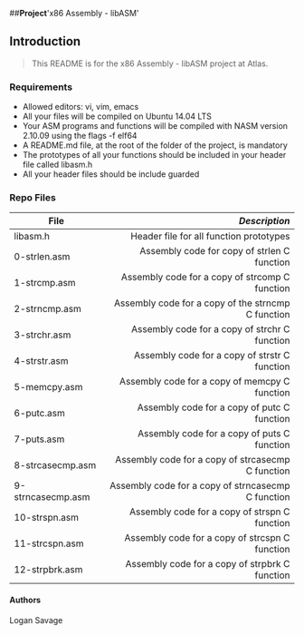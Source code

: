##**Project**'x86 Assembly - libASM'

## Introduction
> This README is for the x86 Assembly - libASM project at Atlas.

### Requirements
- Allowed editors: vi, vim, emacs
- All your files will be compiled on Ubuntu 14.04 LTS
- Your ASM programs and functions will be compiled with NASM version 2.10.09 using the flags -f elf64
- A README.md file, at the root of the folder of the project, is mandatory
- The prototypes of all your functions should be included in your header file called libasm.h
- All your header files should be include guarded

### Repo Files
| **File** | *__Description__* |
|----------|----------------:|
|libasm.h| Header file for all function prototypes|
|0-strlen.asm| Assembly code for copy of strlen C function|
|1-strcmp.asm| Assembly code for a copy of strcomp C function|
|2-strncmp.asm| Assembly code for a copy of the strncmp C function|
|3-strchr.asm| Assembly code for a copy of strchr C function|
|4-strstr.asm| Assembly code for a copy of strstr C function|
|5-memcpy.asm| Assembly code for a copy of memcpy C function|
|6-putc.asm| Assembly code for a copy of putc C function|
|7-puts.asm| Assembly code for  a copy of puts C function|
|8-strcasecmp.asm| Assembly code for a copy of strcasecmp C function|
|9-strncasecmp.asm| Assembly code for a copy of strncasecmp C function|
|10-strspn.asm| Assembly code for a copy of strspn C function|
|11-strcspn.asm| Assembly code for a copy of strcspn C function|
|12-strpbrk.asm| Assembly code for a copy of strpbrk C function|

#### Authors
Logan Savage